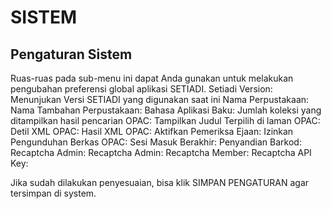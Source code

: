 # SISTEM
## Pengaturan Sistem
Ruas-ruas pada sub-menu ini dapat Anda gunakan untuk melakukan pengubahan preferensi global aplikasi SETIADI.
Setiadi Version: Menunjukan Versi SETIADI yang digunakan saat ini
Nama Perpustakaan:
Nama Tambahan Perpustakaan:
Bahasa Aplikasi Baku:
Jumlah koleksi yang ditampilkan hasil pencarian OPAC:
Tampilkan Judul Terpilih di laman OPAC:
Detil XML OPAC:
Hasil XML OPAC:
Aktifkan Pemeriksa Ejaan:
Izinkan Pengunduhan Berkas OPAC:
Sesi Masuk Berakhir:
Penyandian Barkod:
Recaptcha Admin:
Recaptcha Admin:
Recaptcha Member:
Recaptcha API Key:

Jika sudah dilakukan penyesuaian, bisa klik SIMPAN PENGATURAN agar tersimpan di system.


